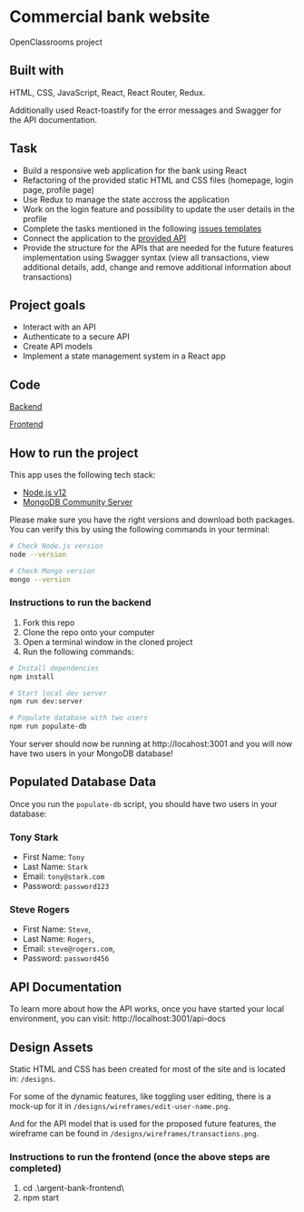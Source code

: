# Commercial bank website

OpenClassrooms project

## Built with

HTML, CSS, JavaScript, React, React Router, Redux.

Additionally used React-toastify for the error messages and Swagger for the API documentation.

## Task

- Build a responsive web application for the bank using React
- Refactoring of the provided static HTML and CSS files (homepage, login page, profile page)
- Use Redux to manage the state accross the application
- Work on the login feature and possibility to update the user details in the profile
- Complete the tasks mentioned in the following [issues templates](https://github.com/Dimterion/Commercial-bank-website/tree/master/.github/ISSUE_TEMPLATE)
- Connect the application to the [provided API](https://github.com/OpenClassrooms-Student-Center/Project-10-Bank-API)
- Provide the structure for the APIs that are needed for the future features implementation using Swagger syntax (view all transactions, view additional details, add, change and remove additional information about transactions)

## Project goals

- Interact with an API
- Authenticate to a secure API
- Create API models
- Implement a state management system in a React app

## Code

[Backend](https://github.com/Dimterion/Commercial-bank-website/tree/master/server)

[Frontend](https://github.com/Dimterion/Commercial-bank-website/tree/master/argent-bank-frontend)

## How to run the project

This app uses the following tech stack:

- [Node.js v12](https://nodejs.org/en/)
- [MongoDB Community Server](https://www.mongodb.com/try/download/community)

Please make sure you have the right versions and download both packages. You can verify this by using the following commands in your terminal:

```bash
# Check Node.js version
node --version

# Check Mongo version
mongo --version
```

### Instructions to run the backend

1. Fork this repo
2. Clone the repo onto your computer
3. Open a terminal window in the cloned project
4. Run the following commands:

```bash
# Install dependencies
npm install

# Start local dev server
npm run dev:server

# Populate database with two users
npm run populate-db
```

Your server should now be running at http://locahost:3001 and you will now have two users in your MongoDB database!

## Populated Database Data

Once you run the `populate-db` script, you should have two users in your database:

### Tony Stark

- First Name: `Tony`
- Last Name: `Stark`
- Email: `tony@stark.com`
- Password: `password123`

### Steve Rogers

- First Name: `Steve`,
- Last Name: `Rogers`,
- Email: `steve@rogers.com`,
- Password: `password456`

## API Documentation

To learn more about how the API works, once you have started your local environment, you can visit: http://localhost:3001/api-docs

## Design Assets

Static HTML and CSS has been created for most of the site and is located in: `/designs`.

For some of the dynamic features, like toggling user editing, there is a mock-up for it in `/designs/wireframes/edit-user-name.png`.

And for the API model that is used for the proposed future features, the wireframe can be found in `/designs/wireframes/transactions.png`.

### Instructions to run the frontend (once the above steps are completed)

1. cd .\argent-bank-frontend\
2. npm start
